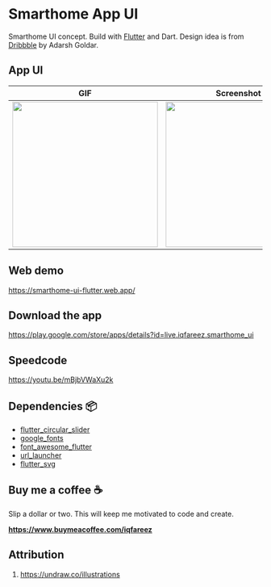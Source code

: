 # Smarthome App UI

Smarthome UI concept. Build with [Flutter](https://flutter.dev/) and Dart. Design idea is from [Dribbble](https://dribbble.com/shots/11317039-Smart-Home-App) by Adarsh Goldar.

## App UI

| GIF                                                                                                                                        | Screenshot                                                                                                                                 |
| ------------------------------------------------------------------------------------------------------------------------------------------ | ------------------------------------------------------------------------------------------------------------------------------------------ |
| <img src="https://user-images.githubusercontent.com/60868965/94988415-8be65880-059f-11eb-9fbe-01e0852e10f8.gif" heigth="512" width="288"/> | <img src="https://user-images.githubusercontent.com/60868965/94988404-7cffa600-059f-11eb-8218-145c8054524b.jpg" heigth="512" width="288"/> |

## Web demo

https://smarthome-ui-flutter.web.app/

## Download the app

https://play.google.com/store/apps/details?id=live.iqfareez.smarthome_ui

## Speedcode

https://youtu.be/mBjbVWaXu2k

## Dependencies :package:

- [flutter_circular_slider](https://pub.dev/packages/flutter_circular_slider)
- [google_fonts](https://pub.dev/packages/google_fonts)
- [font_awesome_flutter](font_awesome_flutter)
- [url_launcher](https://pub.dev/packages/url_launcher)
- [flutter_svg](https://pub.dev/packages/flutter_svg)

## Buy me a coffee :coffee:

Slip a dollar or two. This will keep me motivated to code and create.

**https://www.buymeacoffee.com/iqfareez**

## Attribution

1. https://undraw.co/illustrations
